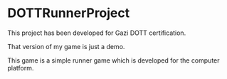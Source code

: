 # DOTTRunnerProject

This project has been developed for Gazi DOTT certification.

That version of my game is just a demo.

This game is a simple runner game which is developed for the computer platform.
